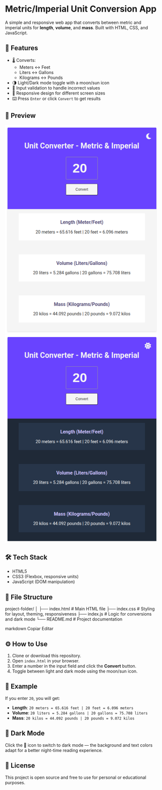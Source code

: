 # Metric/Imperial Unit Conversion App

A simple and responsive web app that converts between metric and imperial units for **length**, **volume**, and **mass**. Built with HTML, CSS, and JavaScript.

## 🚀 Features

- 🌡️ Converts:
  - Meters ↔ Feet
  - Liters ↔ Gallons
  - Kilograms ↔ Pounds
- 🌗 Light/Dark mode toggle with a moon/sun icon
- 🧮 Input validation to handle incorrect values
- 📱 Responsive design for different screen sizes
- ⌨️ Press `Enter` or click `Convert` to get results

## 📸 Preview

![alt text](image.png)
![alt text](image-1.png)

## 🛠️ Tech Stack

- HTML5
- CSS3 (Flexbox, responsive units)
- JavaScript (DOM manipulation)

## 📂 File Structure

project-folder/
│
├── index.html # Main HTML file
├── index.css # Styling for layout, theming, responsiveness
├── index.js # Logic for conversions and dark mode
└── README.md # Project documentation

markdown
Copiar
Editar

## ⚙️ How to Use

1. Clone or download this repository.
2. Open `index.html` in your browser.
3. Enter a number in the input field and click the **Convert** button.
4. Toggle between light and dark mode using the moon/sun icon.

## 🧪 Example

If you enter `20`, you will get:

- **Length**: `20 meters = 65.616 feet | 20 feet = 6.096 meters`
- **Volume**: `20 liters = 5.284 gallons | 20 gallons = 75.708 liters`
- **Mass**: `20 kilos = 44.092 pounds | 20 pounds = 9.072 kilos`

## 🌙 Dark Mode

Click the 🌙 icon to switch to dark mode — the background and text colors adapt for a better night-time reading experience.

## 📄 License

This project is open source and free to use for personal or educational purposes.